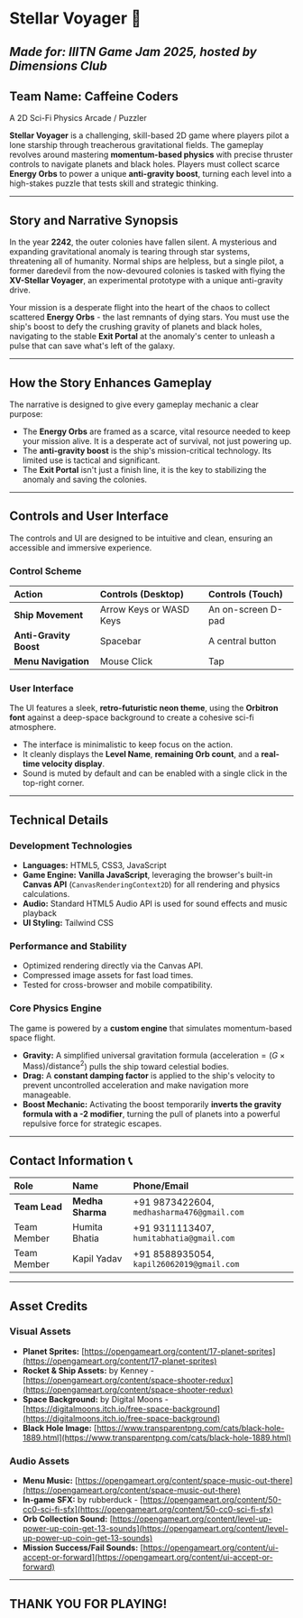 # Stellar Voyager 🚀

*Made for: IIITN Game Jam 2025, hosted by Dimensions Club*
---
## Team Name: Caffeine Coders 

A 2D Sci-Fi Physics Arcade / Puzzler

**Stellar Voyager** is a challenging, skill-based 2D game where players pilot a lone starship through treacherous gravitational fields. The gameplay revolves around mastering **momentum-based physics** with precise thruster controls to navigate planets and black holes. Players must collect scarce **Energy Orbs** to power a unique **anti-gravity boost**, turning each level into a high-stakes puzzle that tests skill and strategic thinking.

---
## Story and Narrative Synopsis 

In the year **2242**, the outer colonies have fallen silent. A mysterious and expanding gravitational anomaly is tearing through star systems, threatening all of humanity. Normal ships are helpless, but a single pilot, a former daredevil from the now-devoured colonies is tasked with flying the **XV-Stellar Voyager**, an experimental prototype with a unique anti-gravity drive.

Your mission is a desperate flight into the heart of the chaos to collect scattered **Energy Orbs** - the last remnants of dying stars. You must use the ship's boost to defy the crushing gravity of planets and black holes, navigating to the stable **Exit Portal** at the anomaly's center to unleash a pulse that can save what's left of the galaxy.

---
## How the Story Enhances Gameplay 

The narrative is designed to give every gameplay mechanic a clear purpose:

* The **Energy Orbs** are framed as a scarce, vital resource needed to keep your mission alive. It is a desperate act of survival, not just powering up.
* The **anti-gravity boost** is the ship's mission-critical technology. Its limited use is tactical and significant.
* The **Exit Portal** isn't just a finish line, it is the key to stabilizing the anomaly and saving the colonies.

---
## Controls and User Interface 

The controls and UI are designed to be intuitive and clean, ensuring an accessible and immersive experience.

### Control Scheme

| Action | Controls (Desktop) | Controls (Touch) |
| :--- | :--- | :--- |
| **Ship Movement** | Arrow Keys or WASD Keys | An on-screen D-pad |
| **Anti-Gravity Boost** | Spacebar | A central button |
| **Menu Navigation** | Mouse Click | Tap |

### User Interface

The UI features a sleek, **retro-futuristic neon theme**, using the **Orbitron font** against a deep-space background to create a cohesive sci-fi atmosphere.

* The interface is minimalistic to keep focus on the action.
* It cleanly displays the **Level Name**, **remaining Orb count**, and a **real-time velocity display**.
* Sound is muted by default and can be enabled with a single click in the top-right corner.

---
## Technical Details 

### Development Technologies

* **Languages:** HTML5, CSS3, JavaScript
* **Game Engine:** **Vanilla JavaScript**, leveraging the browser's built-in **Canvas API** (`CanvasRenderingContext2D`) for all rendering and physics calculations.
* **Audio:** Standard HTML5 Audio API is used for sound effects and music playback
* **UI Styling:** Tailwind CSS

### Performance and Stability

* Optimized rendering directly via the Canvas API.
* Compressed image assets for fast load times.
* Tested for cross-browser and mobile compatibility.

### Core Physics Engine 

The game is powered by a **custom engine** that simulates momentum-based space flight.

* **Gravity:** A simplified universal gravitation formula ($\text{acceleration} = (G \times \text{Mass}) / \text{distance}^2$) pulls the ship toward celestial bodies.
* **Drag:** A **constant damping factor** is applied to the ship's velocity to prevent uncontrolled acceleration and make navigation more manageable.
* **Boost Mechanic:** Activating the boost temporarily **inverts the gravity formula with a -2 modifier**, turning the pull of planets into a powerful repulsive force for strategic escapes.

---
## Contact Information 📞

| Role | Name | Phone/Email |
| :--- | :--- | :--- |
| **Team Lead** | **Medha Sharma** | +91 9873422604, `medhasharma476@gmail.com` |
| Team Member | Humita Bhatia | +91 9311113407, `humitabhatia@gmail.com` |
| Team Member | Kapil Yadav | +91 8588935054, `kapil26062019@gmail.com` |

---
## Asset Credits 

### Visual Assets

* **Planet Sprites:** [https://opengameart.org/content/17-planet-sprites](https://opengameart.org/content/17-planet-sprites)
* **Rocket & Ship Assets:** by Kenney - [https://opengameart.org/content/space-shooter-redux](https://opengameart.org/content/space-shooter-redux)
* **Space Background:** by Digital Moons - [https://digitalmoons.itch.io/free-space-background](https://digitalmoons.itch.io/free-space-background)
* **Black Hole Image:** [https://www.transparentpng.com/cats/black-hole-1889.html](https://www.transparentpng.com/cats/black-hole-1889.html)

### Audio Assets

* **Menu Music:** [https://opengameart.org/content/space-music-out-there](https://opengameart.org/content/space-music-out-there)
* **In-game SFX:** by rubberduck - [https://opengameart.org/content/50-cc0-sci-fi-sfx](https://opengameart.org/content/50-cc0-sci-fi-sfx)
* **Orb Collection Sound:** [https://opengameart.org/content/level-up-power-up-coin-get-13-sounds](https://opengameart.org/content/level-up-power-up-coin-get-13-sounds)
* **Mission Success/Fail Sounds:** [https://opengameart.org/content/ui-accept-or-forward](https://opengameart.org/content/ui-accept-or-forward)

---
## THANK YOU FOR PLAYING! 
